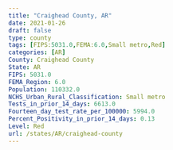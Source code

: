 ```yaml
---
title: "Craighead County, AR"
date: 2021-01-26
draft: false
type: county
tags: [FIPS:5031.0,FEMA:6.0,Small metro,Red]
categories: [AR]
County: Craighead County
State: AR
FIPS: 5031.0
FEMA_Region: 6.0
Population: 110332.0
NCHS_Urban_Rural_Classification: Small metro
Tests_in_prior_14_days: 6613.0
Fourteen_day_test_rate_per_100000: 5994.0
Percent_Positivity_in_prior_14_days: 0.13
Level: Red
url: /states/AR/craighead-county
---
```



